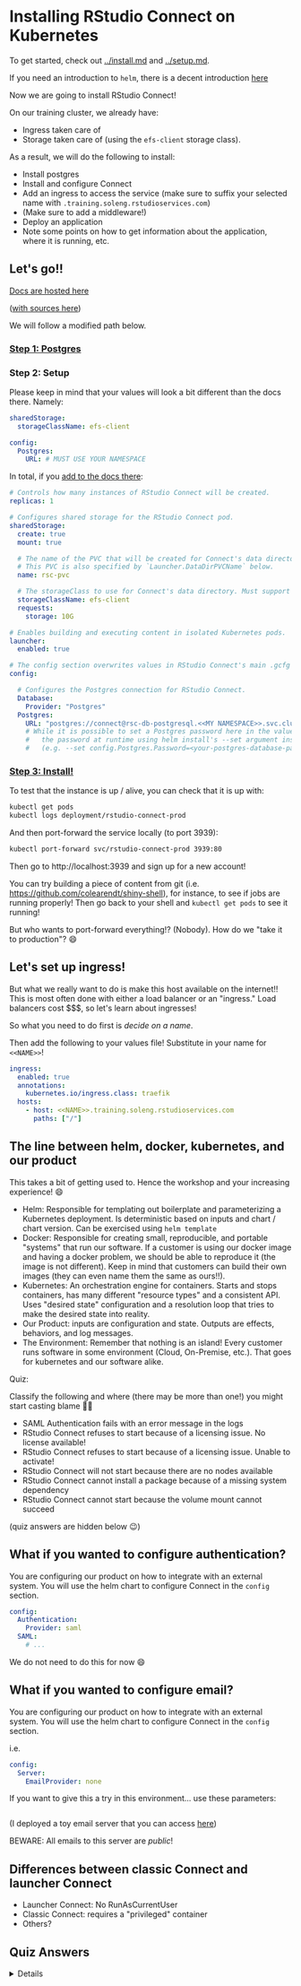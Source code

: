 # Installing RStudio Connect on Kubernetes

To get started, check out [../install.md](./install.md) and [../setup.md](./setup.md).

If you need an introduction to `helm`, there is a decent introduction [here](./helm.md)

Now we are going to install RStudio Connect!

On our training cluster, we already have:

- Ingress taken care of
- Storage taken care of (using the `efs-client` storage class).

As a result, we will do the following to install:

- Install postgres
- Install and configure Connect
- Add an ingress to access the service (make sure to suffix your selected name
  with `.training.soleng.rstudioservices.com`)
- (Make sure to add a middleware!)
- Deploy an application
- Note some points on how to get information about the application, where it is running, etc.

## Let's go!!

[Docs are hosted here](https://docs.rstudio.com/helm/rstudio-connect/kubernetes-howto/)

([with sources here](https://github.com/rstudio/connect-kubernetes-docs))

We will follow a modified path below.

### [Step 1: Postgres](https://docs.rstudio.com/helm/rstudio-connect/kubernetes-howto/install/k8s_cluster_prep.html#step-2-install-postgresql-database)

### Step 2: Setup

Please keep in mind that your values will look a bit different than the docs there. Namely:

```yaml
sharedStorage:
  storageClassName: efs-client

config:
  Postgres:
    URL: # MUST USE YOUR NAMESPACE
```

In total, if you [add to the docs there](https://docs.rstudio.com/helm/rstudio-connect/kubernetes-howto/install/configure_helm_chart_values.html):

```yaml
# Controls how many instances of RStudio Connect will be created.
replicas: 1

# Configures shared storage for the RStudio Connect pod.
sharedStorage:
  create: true
  mount: true

  # The name of the PVC that will be created for Connect's data directory.
  # This PVC is also specified by `Launcher.DataDirPVCName` below.
  name: rsc-pvc

  # The storageClass to use for Connect's data directory. Must support RWX.
  storageClassName: efs-client
  requests:
    storage: 10G

# Enables building and executing content in isolated Kubernetes pods.
launcher:
  enabled: true

# The config section overwrites values in RStudio Connect's main .gcfg configuration file.
config:

  # Configures the Postgres connection for RStudio Connect.
  Database:
    Provider: "Postgres"
  Postgres:
    URL: "postgres://connect@rsc-db-postgresql.<<MY NAMESPACE>>.svc.cluster.local:5432/rsc_k8s?sslmode=disable"
    # While it is possible to set a Postgres password here in the values file, we recommend providing
    #   the password at runtime using helm install's --set argument instead
    #   (e.g. --set config.Postgres.Password=<your-postgres-database-password>)
```

### [Step 3: Install!](https://docs.rstudio.com/helm/rstudio-connect/kubernetes-howto/install/k8s_deployment.html)

To test that the instance is up / alive, you can check that it is up with:

```bash
kubectl get pods
kubectl logs deployment/rstudio-connect-prod
```

And then port-forward the service locally (to port 3939):
```bash
kubectl port-forward svc/rstudio-connect-prod 3939:80
```

Then go to http://localhost:3939 and sign up for a new account!

You can try building a piece of content from git (i.e. https://github.com/colearendt/shiny-shell), for instance, to
see if jobs are running properly! Then go back to your shell and `kubectl get pods` to see it running!

But who wants to port-forward everything!? (Nobody). How do we "take it to production"? 😄

## Let's set up ingress!

But what we really want to do is make this host available on the internet!! This is most often done with
either a load balancer or an "ingress." Load balancers cost $$$, so let's learn about ingresses!

So what you need to do first is _decide on a name_.

Then add the following to your values file! Substitute in your name for `<<NAME>>`!

```yaml
ingress:
  enabled: true
  annotations:
    kubernetes.io/ingress.class: traefik
  hosts:
    - host: <<NAME>>.training.soleng.rstudioservices.com
      paths: ["/"]
```

## The line between helm, docker, kubernetes, and our product

This takes a bit of getting used to. Hence the workshop and your increasing experience! 😄

- Helm: Responsible for templating out boilerplate and parameterizing a Kubernetes deployment. Is deterministic based on
inputs and chart / chart version. Can be exercised using `helm template`
- Docker: Responsible for creating small, reproducible, and portable "systems" that run our software. If a customer is
using our docker image and having a docker problem, we should be able to reproduce it (the image is not different). Keep in
mind that customers can build their own images (they can even name them the same as ours!!).
- Kubernetes: An orchestration engine for containers. Starts and stops containers, has many different "resource types"
and a consistent API. Uses "desired state" configuration and a resolution loop that tries to make the desired state into reality.
- Our Product: inputs are configuration and state. Outputs are effects, behaviors, and log messages. 
- The Environment: Remember that nothing is an island! Every customer runs software in some environment (Cloud, On-Premise, etc.). That goes
for kubernetes and our software alike.

Quiz:

Classify the following and where (there may be more than one!) you might start casting blame 🕵️‍♂️

- SAML Authentication fails with an error message in the logs
- RStudio Connect refuses to start because of a licensing issue. No license available!
- RStudio Connect refuses to start because of a licensing issue. Unable to activate!
- RStudio Connect will not start because there are no nodes available
- RStudio Connect cannot install a package because of a missing system dependency
- RStudio Connect cannot start because the volume mount cannot succeed

(quiz answers are hidden below 😉)

## What if you wanted to configure authentication?

You are configuring our product on how to integrate with an external system. You will use the helm chart to
configure Connect in the `config` section.

```yaml
config:
  Authentication:
    Provider: saml
  SAML:
    # ...
```

We do not need to do this for now 😄

## What if you wanted to configure email?

You are configuring our product on how to integrate with an external system. You will use the helm chart to configure
Connect in the `config` section.

i.e.
```yaml
config:
  Server:
    EmailProvider: none
```

If you want to give this a try in this environment... use these parameters:

```yaml

```

(I deployed a toy email server that you can access [here]())

BEWARE: All emails to this server are _public_!

## Differences between classic Connect and launcher Connect

- Launcher Connect: No RunAsCurrentUser
- Classic Connect: requires a "privileged" container
- Others?

## Quiz Answers

<details>
<ul>
<li>SAML authentication failure is most likely a product configuration issue. Although it could also be related to 
proxy behavior, headers, TLS termination, etc.</li>
<li>No license available means the user is not providing a license properly to the helm chart</li>
<li>Unable to activate means the product is trying to use the license, but the problem is either in the license
not having capability or activations, or the environment (i.e. outbound networking, etc.)</li>
<li>No nodes available can be either the helm chart (i.e. what resources, constraints, etc. are placed on the pod) or 
in Kubernetes itself (i.e. their cluster needs more capacity, etc.)</li>
<li>A missing system dependency suggests that the _docker image_ is having trouble in their environment. For Connect with Launcher,
your eyes should be on the _session_ image</li>
<li>Volume mount cannot succeed could be a few things. (1) the Kubernetes cluster and its available storage classes, (2) 
the helm chart and how it is configuring the PVC / volumes, (3) networking and access to the storage in question
</li>
</ul>
</details>
